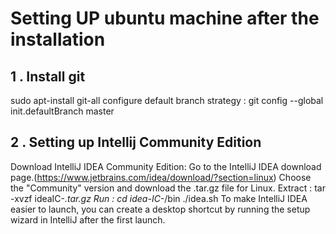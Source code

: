 # Setting UP ubuntu machine after the installation

## 1 . Install git 
sudo apt-install git-all
configure default branch strategy : git config --global init.defaultBranch master


## 2 . Setting up Intellij Community Edition
Download IntelliJ IDEA Community Edition:
    Go to the IntelliJ IDEA download page.(https://www.jetbrains.com/idea/download/?section=linux)
    Choose the "Community" version and download the .tar.gz file for Linux.
Extract : 
tar -xvzf ideaIC-*.tar.gz
Run : 
cd idea-IC-*/bin
./idea.sh
To make IntelliJ IDEA easier to launch, you can create a desktop shortcut by running the setup wizard in IntelliJ after the first launch.
